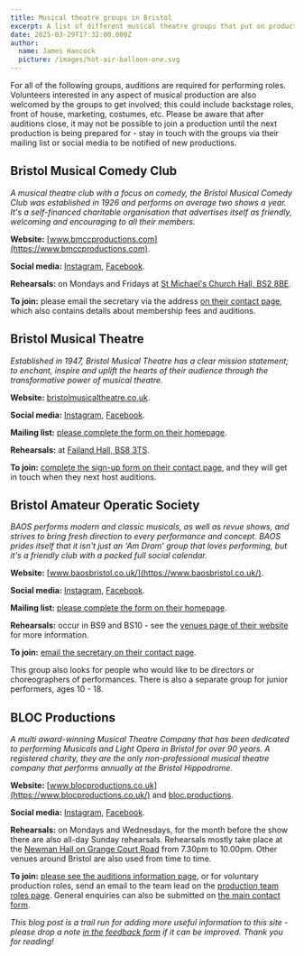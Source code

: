 ```yaml
---
title: Musical theatre groups in Bristol
excerpt: A list of different musical theatre groups that put on productions in Bristol, including their websites, how to apply and where they rehearse.
date: 2025-03-29T17:32:00.000Z
author:
  name: James Hancock
  picture: /images/hot-air-balloon-one.svg
---
```


For all of the following groups, auditions are required for performing roles. Volunteers interested in any aspect of musical production are also welcomed by the groups to get involved; this could include backstage roles, front of house, marketing, costumes, etc. Please be aware that after auditions close, it may not be possible to join a production until the next production is being prepared for - stay in touch with the groups via their mailing list or social media to be notified of new productions.

## Bristol Musical Comedy Club

*A musical theatre club with a focus on comedy, the Bristol Musical Comedy Club was established in 1926 and performs on average two shows a year. It's a self-financed charitable organisation that advertises itself as friendly, welcoming and encouraging to all their members.*

**Website:** [www.bmccproductions.com](https://www.bmccproductions.com).

**Social media:** [Instagram](https://www.instagram.com/bmccproductions/), [Facebook](https://www.facebook.com/bmccproductions/?locale=en_GB).

**Rehearsals:** on Mondays and Fridays at [St Michael's Church Hall, BS2 8BE](https://maps.app.goo.gl/P4sCR7TmxREqvbjq6).

**To join:** please email the secretary via the address [on their contact page](https://www.bmccproductions.com/joinus), which also contains details about membership fees and auditions.

## Bristol Musical Theatre

*Established in 1947, Bristol Musical Theatre has a clear mission statement; to enchant, inspire and uplift the hearts of their audience through the transformative power of musical theatre.*

**Website:** [bristolmusicaltheatre.co.uk](https://bristolmusicaltheatre.co.uk/).

**Social media:** [Instagram](https://www.instagram.com/bristolmusicaltheatre/), [Facebook](https://www.facebook.com/BristolMusicalTheatre/).

**Mailing list:** [please complete the form on their homepage](https://bristolmusicaltheatre.co.uk/).

**Rehearsals:** at [Failand Hall, BS8 3TS](https://maps.app.goo.gl/45Du3oCU2TUPAgVj7).

**To join:** [complete the sign-up form on their contact page](https://bristolmusicaltheatre.co.uk/contact/), and they will get in touch when they next host auditions.

## Bristol Amateur Operatic Society

*BAOS performs modern and classic musicals, as well as revue shows, and strives to bring fresh direction to every performance and concept. BAOS prides itself that it isn't just an 'Am Dram' group that loves performing, but it's a friendly club with a packed full social calendar.*

**Website:** [www.baosbristol.co.uk/](https://www.baosbristol.co.uk/).

**Social media:** [Instagram](https://www.instagram.com/ilovebaos/), [Facebook](https://www.facebook.com/ILoveBAOS).

**Mailing list:** [please complete the form on their homepage](https://www.baosbristol.co.uk/).

**Rehearsals:** occur in BS9 and BS10 - see the [venues page of their website](https://www.baosbristol.co.uk/venues) for more information.

**To join:** [email the secretary on their contact page](https://www.baosbristol.co.uk/baos-membership).

This group also looks for people who would like to be directors or choreographers of performances. There is also a separate group for junior performers, ages 10 - 18.

## BLOC Productions

*A multi award-winning Musical Theatre Company that has been dedicated to performing Musicals and Light Opera in Bristol for over 90 years. A registered charity, they are the only non-professional musical theatre company that performs annually at the Bristol Hippodrome.*

**Website:** [www.blocproductions.co.uk](https://www.blocproductions.co.uk/) and [bloc.productions](https://bloc.productions/).

**Social media:** [Instagram](https://www.instagram.com/bloc_productions/), [Facebook](https://www.facebook.com/blocproduction/).

**Rehearsals:** on Mondays and Wednesdays, for the month before the show there are also all-day Sunday rehearsals. Rehearsals mostly take place at the [Newman Hall on Grange Court Road](https://maps.app.goo.gl/dtsi8bMpxTaWdBH66) from 7.30pm to 10.00pm. Other venues around Bristol are also used from time to time.

**To join:** [please see the auditions information page](https://bloc.productions/auditions/), or for voluntary production roles, send an email to the team lead on the [production team roles page](https://bloc.productions/production/). General enquiries can also be submitted on [the main contact form](https://www.blocproductions.co.uk/contact). 



*This blog post is a trail run for adding more useful information to this site - please drop a note [in the feedback form](/feedback) if it can be improved. Thank you for reading!*
